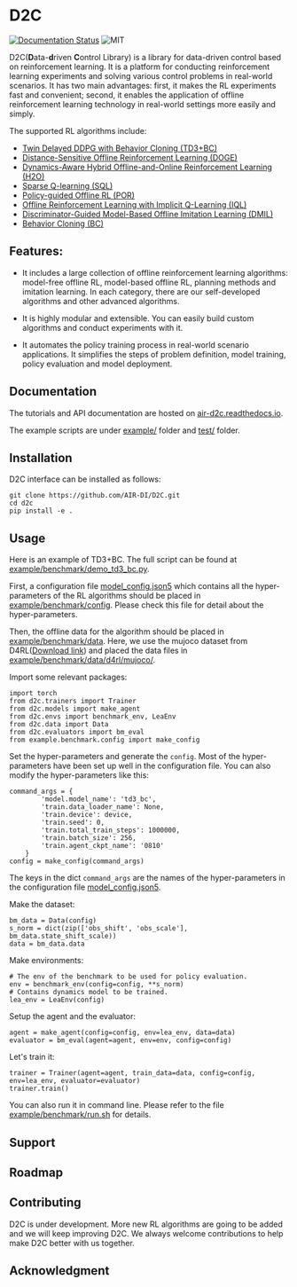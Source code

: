 # D2C

[![Documentation Status](https://readthedocs.org/projects/air-d2c/badge/?version=latest)](https://air-d2c.readthedocs.io/en/latest/)
![MIT](https://img.shields.io/badge/license-MIT-blue)

D2C(**D**ata-**d**riven **C**ontrol Library) is a library for data-driven control based on reinforcement learning. It is a platform for conducting reinforcement learning experiments and solving various control problems in real-world scenarios. It has two main advantages: first, it makes the RL experiments fast and convenient; second, it enables the application of offline reinforcement learning technology in real-world settings more easily and simply.

The supported RL algorithms include:

- [Twin Delayed DDPG with Behavior Cloning (TD3+BC)](https://arxiv.org/pdf/2106.06860.pdf)
- [Distance-Sensitive Offline Reinforcement Learning (DOGE)](https://arxiv.org/abs/2205.11027.pdf)
- [Dynamics-Aware Hybrid Offline-and-Online Reinforcement Learning (H2O)](https://arxiv.org/abs/2206.13464.pdf)
- [Sparse Q-learning (SQL)](https://arxiv.org/abs/2303.15810)
- [Policy-guided Offline RL (POR)](https://arxiv.org/abs/2210.08323)
- [Offline Reinforcement Learning with Implicit Q-Learning (IQL)](https://arxiv.org/pdf/2110.06169.pdf)
- [Discriminator-Guided Model-Based Offline Imitation Learning (DMIL)](https://arxiv.org/abs/2207.00244)
- [Behavior Cloning (BC)](http://www.cse.unsw.edu.au/~claude/papers/MI15.pdf)

## Features:

- It includes a large collection of offline reinforcement learning algorithms: model-free offline RL, model-based offline RL, planning methods and imitation learning. In each category, there are our self-developed algorithms and other advanced algorithms.

- It is highly modular and extensible. You can easily build custom algorithms and conduct experiments with it.

- It automates the policy training process in real-world scenario applications. It simplifies the steps of problem definition, model training, policy evaluation and model deployment.

## Documentation

The tutorials and API documentation are hosted on [air-d2c.readthedocs.io](https://air-d2c.readthedocs.io/).

The example scripts are under [example/](./example/benchmark) folder and [test/](./test) folder.

## Installation
D2C interface can be installed as follows:
```commandline
git clone https://github.com/AIR-DI/D2C.git
cd d2c
pip install -e .
```

## Usage
Here is an example of TD3+BC. The full script can be found at [example/benchmark/demo_td3_bc.py](./example/benchmark/demo_td3_bc.py).

First, a configuration file [model_config.json5](./example/benchmark/config/model_config.json5) which contains all the hyper-parameters of the RL algorithms should be placed in [example/benchmark/config](./example/benchmark/config). Please check this file for detail about the hyper-parameters.

Then, the offline data for the algorithm should be placed in [example/benchmark/data](./example/benchmark/data). Here, we use the mujoco dataset from D4RL([Download link](http://rail.eecs.berkeley.edu/datasets/offline_rl/gym_mujoco_v2/)) and placed the data files in [example/benchmark/data/d4rl/mujoco/](./example/benchmark/data/d4rl/mujoco).

Import some relevant packages:
```
import torch
from d2c.trainers import Trainer
from d2c.models import make_agent
from d2c.envs import benchmark_env, LeaEnv
from d2c.data import Data
from d2c.evaluators import bm_eval
from example.benchmark.config import make_config
```

Set the hyper-parameters and generate the `config`. Most of the hyper-parameters have been set up well in the configuration file. You can also modify the hyper-parameters like this:
```
command_args = {
        'model.model_name': 'td3_bc',
        'train.data_loader_name': None,
        'train.device': device,
        'train.seed': 0,
        'train.total_train_steps': 1000000,
        'train.batch_size': 256,
        'train.agent_ckpt_name': '0810'
    }
config = make_config(command_args)
```
The keys in the dict ``command_args`` are the names of the hyper-parameters in the configuration file [model_config.json5](./example/benchmark/config/model_config.json5).

Make the dataset:
```
bm_data = Data(config)
s_norm = dict(zip(['obs_shift', 'obs_scale'], bm_data.state_shift_scale))
data = bm_data.data
```

Make environments:
```
# The env of the benchmark to be used for policy evaluation.
env = benchmark_env(config=config, **s_norm)
# Contains dynamics model to be trained.
lea_env = LeaEnv(config)
```

Setup the agent and the evaluator:
```
agent = make_agent(config=config, env=lea_env, data=data)
evaluator = bm_eval(agent=agent, env=env, config=config)
```

Let's train it:
```
trainer = Trainer(agent=agent, train_data=data, config=config, env=lea_env, evaluator=evaluator)
trainer.train()
```

You can also run it in command line. Please refer to the file [example/benchmark/run.sh](./example/benchmark/run.sh) for details.

## Support

## Roadmap

## Contributing
D2C is under development. More new RL algorithms are going to be added and we will keep improving D2C. We always welcome contributions to help make D2C better with us together.

## Acknowledgment

